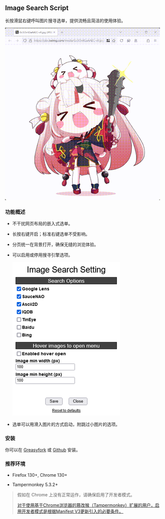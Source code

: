 ## Image Search Script

长按滑鼠右键呼叫图片搜寻选单，提供流畅且简洁的使用体验。

![](/dist/demo.gif)

### 功能概述

- 不干扰网页布局的嵌入式选单。

- 长按右键开启；标准右键选单不受影响。

- 分页统一在背景打开，确保无缝的浏览体验。

- 可以启用或停用搜寻引擎选项。

    ![Image Search Setting](/dist/setting.png)

- 选单可以用滑入图片的方式启动，附跳过小图片的选项。

### 安装

你可以在 [Greasyfork](https://greasyfork.org/en/scripts/387969) 或 [Github](https://github.com/Pixmi/twitter-plus) 安装。

### 推荐环境

* Firefox 130+, Chrome 130+

* Tampermonkey 5.3.2+

> 假如在 Chrome 上没有正常运作，请确保启用了开发者模式。
>
> [对于使用基于Chrome浏览器的篡改猴（Tampermonkey）扩展的用户，启用开发者模式是根据Manifest V3更新引入的必要条件。](https://www.tampermonkey.net/faq.php?locale=zh#Q209)
